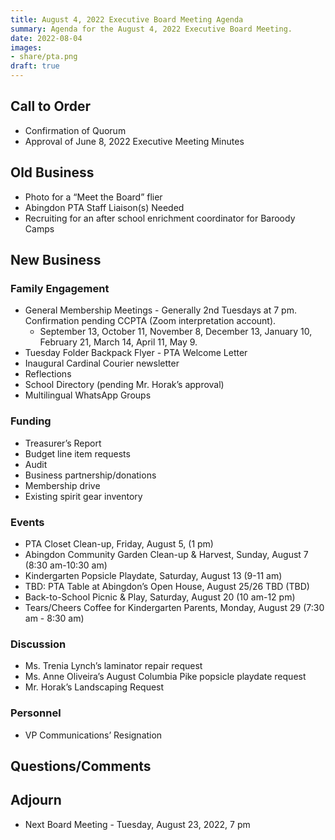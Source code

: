 ```yaml
---
title: August 4, 2022 Executive Board Meeting Agenda
summary: Agenda for the August 4, 2022 Executive Board Meeting.
date: 2022-08-04
images:
- share/pta.png
draft: true
---
```


## Call to Order
- Confirmation of Quorum
- Approval of June 8, 2022 Executive Meeting Minutes

## Old Business
- Photo for a “Meet the Board” flier
- Abingdon PTA Staff Liaison(s) Needed
- Recruiting for an after school enrichment coordinator for Baroody Camps

## New Business

### Family Engagement
- General Membership Meetings - Generally 2nd Tuesdays at 7 pm. Confirmation pending CCPTA (Zoom interpretation account).
    - September 13, October 11, November 8, December 13, January 10, February 21, March 14, April 11, May 9.
- Tuesday Folder Backpack Flyer - PTA Welcome Letter
- Inaugural Cardinal Courier newsletter
- Reflections
- School Directory (pending Mr. Horak’s approval)
- Multilingual WhatsApp Groups

### Funding
- Treasurer’s Report 
- Budget line item requests
- Audit
- Business partnership/donations
- Membership drive
- Existing spirit gear inventory

### Events
- PTA Closet Clean-up, Friday, August 5, (1 pm)
- Abingdon Community Garden Clean-up & Harvest, Sunday, August 7 (8:30 am-10:30 am)
- Kindergarten Popsicle Playdate, Saturday, August 13 (9-11 am)
- TBD: PTA Table at Abingdon’s Open House, August 25/26 TBD (TBD)
- Back-to-School Picnic & Play, Saturday, August 20 (10 am-12 pm)
- Tears/Cheers Coffee for Kindergarten Parents, Monday, August 29 (7:30 am - 8:30 am) 
 
### Discussion
- Ms. Trenia Lynch’s laminator repair request
- Ms. Anne Oliveira’s August Columbia Pike popsicle playdate request
- Mr. Horak’s Landscaping Request

### Personnel
- VP Communications’ Resignation

## Questions/Comments

## Adjourn
- Next Board Meeting - Tuesday, August 23, 2022, 7 pm
